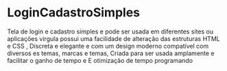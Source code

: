 # LoginCadastroSimples
Tela de login e cadastro simples e pode ser usada em diferentes sites ou aplicações virgula possui uma facilidade de alteração das estruturas HTML e CSS , Discreta e elegante e com um design moderno compatível com diversos es temas, marcas e temas, Criada para ser usada amplamente e facilitar o ganho de tempo e E otimização de tempo programando
